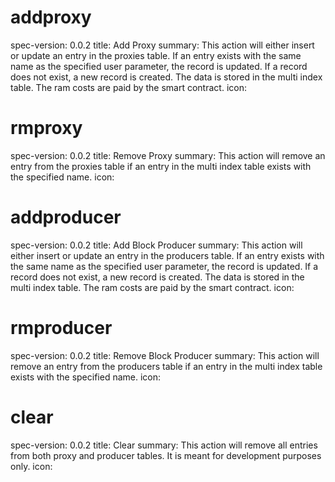 <h1 class="contract">addproxy</h1>

spec-version: 0.0.2
title: Add Proxy
summary: This action will either insert or update an entry in the proxies table. If an entry exists with the same name as the specified user parameter, the record is updated. If a record does not exist, a new record is created. The data is stored in the multi index table. The ram costs are paid by the smart contract.
icon:

<h1 class="contract">rmproxy</h1>

spec-version: 0.0.2
title: Remove Proxy
summary: This action will remove an entry from the proxies table if an entry in the multi index table exists with the specified name.
icon:

<h1 class="contract">addproducer</h1>

spec-version: 0.0.2
title: Add Block Producer
summary: This action will either insert or update an entry in the producers table. If an entry exists with the same name as the specified user parameter, the record is updated. If a record does not exist, a new record is created. The data is stored in the multi index table. The ram costs are paid by the smart contract.
icon:

<h1 class="contract">rmproducer</h1>

spec-version: 0.0.2
title: Remove Block Producer
summary: This action will remove an entry from the producers table if an entry in the multi index table exists with the specified name.
icon:

<h1 class="contract">clear</h1>

spec-version: 0.0.2
title: Clear
summary: This action will remove all entries from both proxy and producer tables. It is meant for development purposes only.
icon:
